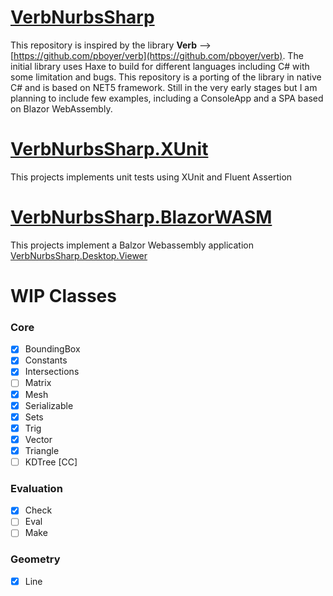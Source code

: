 # [VerbNurbsSharp](https://github.com/cesarecaoduro/VerbNurbsSharp/tree/master/VerbNurbsSharp "VerbNurbsSharp")
This repository is inspired by the library **Verb** --> [https://github.com/pboyer/verb](https://github.com/pboyer/verb). 
The initial library uses Haxe to build for different languages including C# with some limitation and bugs. This repository is a porting of the library in native C# and is based on NET5 framework.
Still in the very early stages but I am planning to include few examples, including a ConsoleApp and a SPA based on Blazor WebAssembly.
# [VerbNurbsSharp.XUnit](https://github.com/cesarecaoduro/VerbNurbsSharp/tree/master/VerbNurbsSharp.XUnit "VerbNurbsSharp.XUnit")
This projects implements unit tests using XUnit and Fluent Assertion
# [VerbNurbsSharp.BlazorWASM](https://github.com/cesarecaoduro/VerbNurbsSharp/tree/master/VerbNurbsSharp.BlazorWASM "VerbNurbsSharp.BlazorWASM")
This projects implement a Balzor Webassembly application
[VerbNurbsSharp.Desktop.Viewer](https://github.com/cesarecaoduro/VerbNurbsSharp/tree/master/VerbNurbsSharp.Desktop.Viewer "VerbNurbsSharp.Desktop.Viewer")
# WIP Classes
### Core
 - [x] BoundingBox
 - [x] Constants
 - [x] Intersections
 - [ ] Matrix
 - [x] Mesh
 - [x] Serializable
 - [x] Sets
 - [x] Trig
 - [x] Vector
 - [x] Triangle
 - [ ] KDTree [CC]
### Evaluation
- [x] Check
- [ ] Eval
- [ ] Make
### Geometry
- [x] Line
<!--stackedit_data:
eyJoaXN0b3J5IjpbODM2ODUwMDE2LDQ3ODY5MzIwOSwtMjEyMj
gwMDIzMyw3Mzg4OTI1MTksLTM2Mzg2MDMxNV19
-->